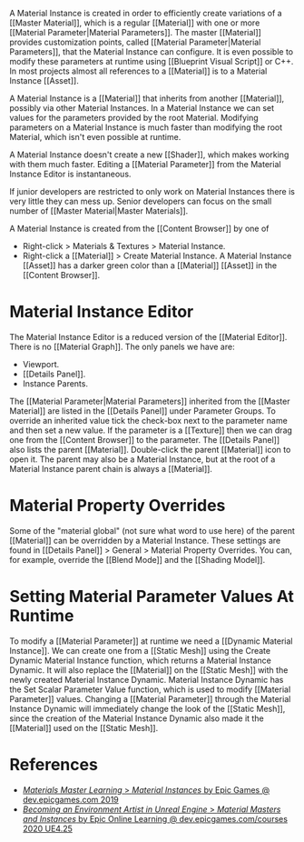 A Material Instance is created in order to efficiently create variations of a [[Master Material]],
which is a regular [[Material]] with one or more [[Material Parameter|Material Parameters]].
The master [[Material]] provides customization points, called [[Material Parameter|Material Parameters]], that the Material Instance can configure.
It is even possible to modify these parameters at runtime using [[Blueprint Visual Script]] or C++.
In most projects almost all references to a [[Material]] is to a Material Instance [[Asset]].

A Material Instance is a [[Material]] that inherits from another [[Material]], possibly via other Material Instances.
In a Material Instance we can set values for the parameters provided by the root Material.
Modifying parameters on a Material Instance is much faster than modifying the root Material,
which isn't even possible at runtime.

A Material Instance doesn't create a new [[Shader]], which makes working with them much faster.
Editing a [[Material Parameter]] from the Material Instance Editor is instantaneous.

If junior developers are restricted to only work on Material Instances there is very little they can mess up.
Senior developers can focus on the small number of [[Master Material|Master Materials]].

A Material Instance is created from the [[Content Browser]] by one of
- Right-click > Materials & Textures > Material Instance.
- Right-click a [[Material]] > Create Material Instance.
A Material Instance [[Asset]] has a darker green color than a [[Material]] [[Asset]] in the [[Content Browser]].


# Material Instance Editor

The Material Instance Editor is a reduced version of the [[Material Editor]].
There is no [[Material Graph]].
The only panels we have are:
- Viewport.
- [[Details Panel]].
- Instance Parents.

The [[Material Parameter|Material Parameters]] inherited from the [[Master Material]] are listed in the [[Details Panel]] under Parameter Groups.
To override an inherited value tick the check-box next to the parameter name and then set a new value.
If the parameter is a [[Texture]] then we can drag one from the [[Content Browser]] to the parameter.
The [[Details Panel]] also lists the parent [[Material]].
Double-click the parent [[Material]] icon to open it.
The parent may also be a Material Instance, but at the root of a Material Instance parent chain is always a [[Material]].

# Material Property Overrides

Some of the "material global" (not sure what word to use here) of the parent [[Material]] can be overridden by a Material Instance.
These settings are found in [[Details Panel]] > General > Material Property Overrides.
You can, for example, override the [[Blend Mode]] and the [[Shading Model]].
# Setting Material Parameter Values At Runtime

To modify a [[Material Parameter]] at runtime we need a [[Dynamic Material Instance]].
We can create one from a [[Static Mesh]] using the Create Dynamic Material Instance function,
which returns a Material Instance Dynamic.
It will also replace the [[Material]] on the [[Static Mesh]] with the newly created Material Instance Dynamic.
Material Instance Dynamic has the Set Scalar Parameter Value function,
which is used to modify [[Material Parameter]] values.
Changing a [[Material Parameter]] through the Material Instance Dynamic will immediately change the look of the [[Static Mesh]],
since the creation of the Material Instance Dynamic also made it the [[Material]] used on the [[Static Mesh]].

# References

- [_Materials Master Learning_ > _Material Instances_ by Epic Games @ dev.epicgames.com 2019](https://dev.epicgames.com/community/learning/courses/2dy/unreal-engine-materials-master-learning/o6r/material-instances)
- [_Becoming an Environment Artist in Unreal Engine_ > _Material Masters and Instances_ by Epic Online Learning @ dev.epicgames.com/courses 2020 UE4.25](https://dev.epicgames.com/community/learning/courses/Gm/becoming-an-environment-artist-in-unreal-engine/7Bb/unreal-engine-material-masters-and-instances)



